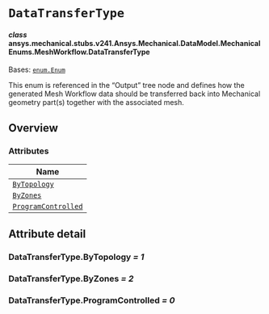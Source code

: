 # `DataTransferType`

<a id="ansys.mechanical.stubs.v241.Ansys.Mechanical.DataModel.MechanicalEnums.MeshWorkflow.DataTransferType"></a>

#### *class* ansys.mechanical.stubs.v241.Ansys.Mechanical.DataModel.MechanicalEnums.MeshWorkflow.DataTransferType

Bases: [`enum.Enum`](https://docs.python.org/3/library/enum.html#enum.Enum)

This enum is referenced in the “Output” tree node and defines how the generated Mesh Workflow data should be transferred back into Mechanical geometry part(s) together with the associated mesh.

<!-- !! processed by numpydoc !! -->

<a id="overview"></a>

## Overview

### Attributes

| Name |
| ------------------------------------------------------------ |
| [`ByTopology`](#DataTransferType.ByTopology) |
| [`ByZones`](#DataTransferType.ByZones) |
| [`ProgramControlled`](#DataTransferType.ProgramControlled) |

<a id="attribute-detail"></a>

## Attribute detail

<a id="DataTransferType.ByTopology"></a>

### DataTransferType.ByTopology *= 1*

<a id="DataTransferType.ByZones"></a>

### DataTransferType.ByZones *= 2*

<a id="DataTransferType.ProgramControlled"></a>

### DataTransferType.ProgramControlled *= 0*


